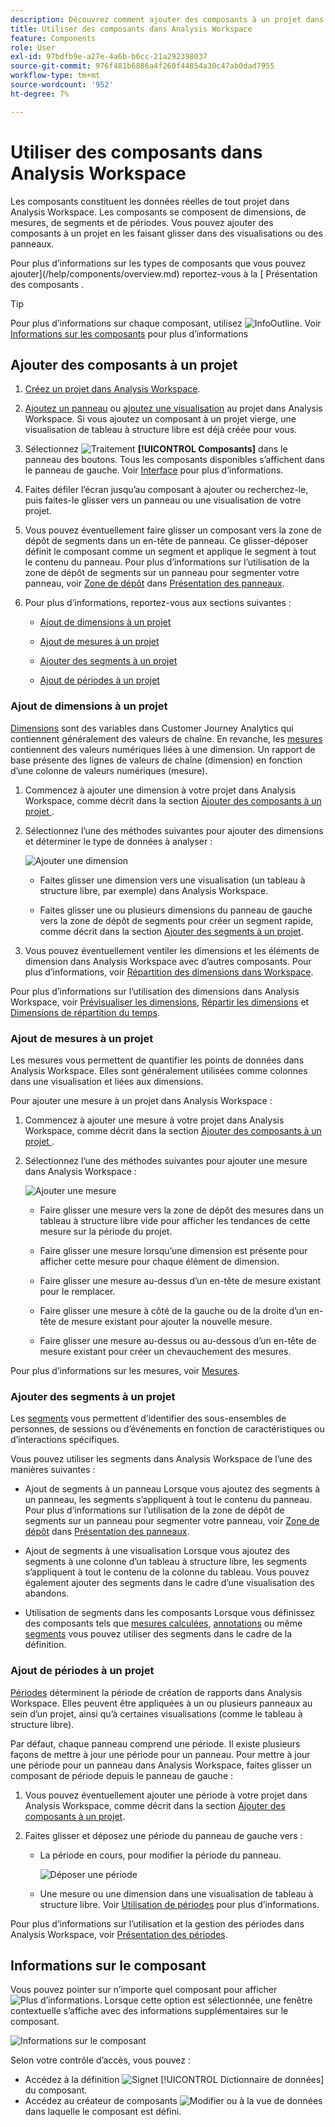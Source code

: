 ```yaml
---
description: Découvrez comment ajouter des composants à un projet dans Analysis Workspace
title: Utiliser des composants dans Analysis Workspace
feature: Components
role: User
exl-id: 97bdfb9e-a27e-4a6b-b6cc-21a292398037
source-git-commit: 976f481b6886a4f260f44854a30c47ab0dad7955
workflow-type: tm+mt
source-wordcount: '952'
ht-degree: 7%

---
```


# Utiliser des composants dans Analysis Workspace

Les composants constituent les données réelles de tout projet dans Analysis Workspace. Les composants se composent de dimensions, de mesures, de segments et de périodes. Vous pouvez ajouter des composants à un projet en les faisant glisser dans des visualisations ou des panneaux.

Pour plus d’informations sur les types de composants que vous pouvez ajouter](/help/components/overview.md) reportez-vous à la [ Présentation des composants .

>[!TIP]
>
>Pour plus d’informations sur chaque composant, utilisez ![InfoOutline](/help/assets/icons/InfoOutline.svg). Voir [Informations sur les composants](#component-info) pour plus d’informations

## Ajouter des composants à un projet

1. [Créez un projet dans Analysis Workspace](/help/analysis-workspace/build-workspace-project/create-projects.md).

1. [Ajoutez un panneau](/help/analysis-workspace/c-panels/panels.md#create-a-panel) ou [ajoutez une visualisation](/help/analysis-workspace/visualizations/freeform-analysis-visualizations.md#add-visualizations-to-a-panel) au projet dans Analysis Workspace. Si vous ajoutez un composant à un projet vierge, une visualisation de tableau à structure libre est déjà créée pour vous.

1. Sélectionnez ![Traitement](/help/assets/icons/Curate.svg) **[!UICONTROL Composants]** dans le panneau des boutons. Tous les composants disponibles s’affichent dans le panneau de gauche. Voir [Interface](/help/analysis-workspace/home.md#interface) pour plus d’informations.

1. Faites défiler l’écran jusqu’au composant à ajouter ou recherchez-le, puis faites-le glisser vers un panneau ou une visualisation de votre projet.

1. Vous pouvez éventuellement faire glisser un composant vers la zone de dépôt de segments dans un en-tête de panneau. Ce glisser-déposer définit le composant comme un segment et applique le segment à tout le contenu du panneau.
Pour plus d’informations sur l’utilisation de la zone de dépôt de segments sur un panneau pour segmenter votre panneau, voir [Zone de dépôt](/help/analysis-workspace/c-panels/panels.md#drop-zone) dans [Présentation des panneaux](/help/analysis-workspace/c-panels/panels.md).

1. Pour plus d’informations, reportez-vous aux sections suivantes :

   * [Ajout de dimensions à un projet](#add-dimensions-to-a-project)

   * [Ajout de mesures à un projet](#add-metrics-to-a-project)

   * [Ajouter des segments à un projet](#add-segments-to-a-project)

   * [Ajout de périodes à un projet](#add-date-ranges-to-a-project)

### Ajout de dimensions à un projet

[Dimensions](/help/components/dimensions/overview.md) sont des variables dans Customer Journey Analytics qui contiennent généralement des valeurs de chaîne. En revanche, les [mesures](/help/components/calc-metrics/calc-metr-overview.md) contiennent des valeurs numériques liées à une dimension. Un rapport de base présente des lignes de valeurs de chaîne (dimension) en fonction d’une colonne de valeurs numériques (mesure).

1. Commencez à ajouter une dimension à votre projet dans Analysis Workspace, comme décrit dans la section [ Ajouter des composants à un projet ](#add-components-to-a-project).

1. Sélectionnez l’une des méthodes suivantes pour ajouter des dimensions et déterminer le type de données à analyser :

   ![Ajouter une dimension](/help/components/assets/add-dimension.gif)

   * Faites glisser une dimension vers une visualisation (un tableau à structure libre, par exemple) dans Analysis Workspace.

   * Faites glisser une ou plusieurs dimensions du panneau de gauche vers la zone de dépôt de segments pour créer un segment rapide, comme décrit dans la section [Ajouter des segments à un projet](#add-filters-to-a-project).

1. Vous pouvez éventuellement ventiler les dimensions et les éléments de dimension dans Analysis Workspace avec d’autres composants. Pour plus d’informations, voir [Répartition des dimensions dans Workspace](/help/components/dimensions/t-breakdown-fa.md).

Pour plus d’informations sur l’utilisation des dimensions dans Analysis Workspace, voir [Prévisualiser les dimensions](/help/components/dimensions/view-dimensions.md), [Répartir les dimensions](/help/components/dimensions/t-breakdown-fa.md) et [Dimensions de répartition du temps](/help/components/dimensions/time-parting-dimensions.md).

### Ajout de mesures à un projet

Les mesures vous permettent de quantifier les points de données dans Analysis Workspace. Elles sont généralement utilisées comme colonnes dans une visualisation et liées aux dimensions.

Pour ajouter une mesure à un projet dans Analysis Workspace :

1. Commencez à ajouter une mesure à votre projet dans Analysis Workspace, comme décrit dans la section [ Ajouter des composants à un projet ](#add-components-to-a-project).



1. Sélectionnez l’une des méthodes suivantes pour ajouter une mesure dans Analysis Workspace :

   ![Ajouter une mesure](/help/components/assets/add-metric.gif)

   * Faire glisser une mesure vers la zone de dépôt des mesures dans un tableau à structure libre vide pour afficher les tendances de cette mesure sur la période du projet.

   * Faire glisser une mesure lorsqu’une dimension est présente pour afficher cette mesure pour chaque élément de dimension.

   * Faire glisser une mesure au-dessus d’un en-tête de mesure existant pour le remplacer.

   * Faire glisser une mesure à côté de la gauche ou de la droite d’un en-tête de mesure existant pour ajouter la nouvelle mesure.

   * Faire glisser une mesure au-dessus ou au-dessous d’un en-tête de mesure existant pour créer un chevauchement des mesures.


Pour plus d’informations sur les mesures, voir [Mesures](/help/components/apply-create-metrics.md).

### Ajouter des segments à un projet

Les [segments](/help/components/filters/filters-overview.md) vous permettent d’identifier des sous-ensembles de personnes, de sessions ou d’événements en fonction de caractéristiques ou d’interactions spécifiques.

Vous pouvez utiliser les segments dans Analysis Workspace de l’une des manières suivantes :

* Ajout de segments à un panneau
Lorsque vous ajoutez des segments à un panneau, les segments s’appliquent à tout le contenu du panneau.
Pour plus d’informations sur l’utilisation de la zone de dépôt de segments sur un panneau pour segmenter votre panneau, voir [Zone de dépôt](/help/analysis-workspace/c-panels/panels.md#drop-zone) dans [Présentation des panneaux](/help/analysis-workspace/c-panels/panels.md).

* Ajout de segments à une visualisation
Lorsque vous ajoutez des segments à une colonne d’un tableau à structure libre, les segments s’appliquent à tout le contenu de la colonne du tableau. Vous pouvez également ajouter des segments dans le cadre d’une visualisation des abandons.

* Utilisation de segments dans les composants
Lorsque vous définissez des composants tels que [mesures calculées](/help/components/calc-metrics/cm-workflow/metrics-with-segments.md), [annotations](/help/components/annotations/create-annotations.md#annotation-builder) ou même [segments](/help/components/filters/filter-builder.md) vous pouvez utiliser des segments dans le cadre de la définition.


### Ajout de périodes à un projet

[Périodes](/help/components/date-ranges/overview.md) déterminent la période de création de rapports dans Analysis Workspace. Elles peuvent être appliquées à un ou plusieurs panneaux au sein d’un projet, ainsi qu’à certaines visualisations (comme le tableau à structure libre).

Par défaut, chaque panneau comprend une période. Il existe plusieurs façons de mettre à jour une période pour un panneau. Pour mettre à jour une période pour un panneau dans Analysis Workspace, faites glisser un composant de période depuis le panneau de gauche :

1. Vous pouvez éventuellement ajouter une période à votre projet dans Analysis Workspace, comme décrit dans la section [Ajouter des composants à un projet](#add-components-to-a-project).

1. Faites glisser et déposez une période du panneau de gauche vers :

   * La période en cours, pour modifier la période du panneau.

     ![Déposer une période](assets/add-date-range.gif)

   * Une mesure ou une dimension dans une visualisation de tableau à structure libre. Voir [Utilisation de périodes](/help/components/date-ranges/overview.md#use-date-ranges) pour plus d’informations.

Pour plus d’informations sur l’utilisation et la gestion des périodes dans Analysis Workspace, voir [Présentation des périodes](/help/components/date-ranges/overview.md).

## Informations sur le composant

Vous pouvez pointer sur n’importe quel composant pour afficher ![Plus d’informations](/help/assets/icons/InfoOutline.svg). Lorsque cette option est sélectionnée, une fenêtre contextuelle s’affiche avec des informations supplémentaires sur le composant.

![Informations sur le composant](assets/component-info.png)

Selon votre contrôle d’accès, vous pouvez :

* Accédez à la définition ![Signet](/help/assets/icons/Bookmark.svg) [!UICONTROL Dictionnaire de données] du composant.
* Accédez au créateur de composants ![Modifier](/help/assets/icons/Edit.svg) ou à la vue de données dans laquelle le composant est défini.

